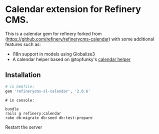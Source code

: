 # Calendar extension for Refinery CMS.

This is a calendar gem for refinery forked from (https://github.com/refinery/refinerycms-calendar) with some additional features such as:

  * I18n support in models using Globalize3
  * A calendar helper based on @topfunky's [calendar helper](https://github.com/topfunky/calendar_helper)

## Installation

```ruby
# in Gemfile:
gem 'refinerycms-sl-calendar', '2.0.6'
```

```
# in console:

bundle
rails g refinery:calendar
rake db:migrate db:seed db:test:prepare
```

Restart the server
